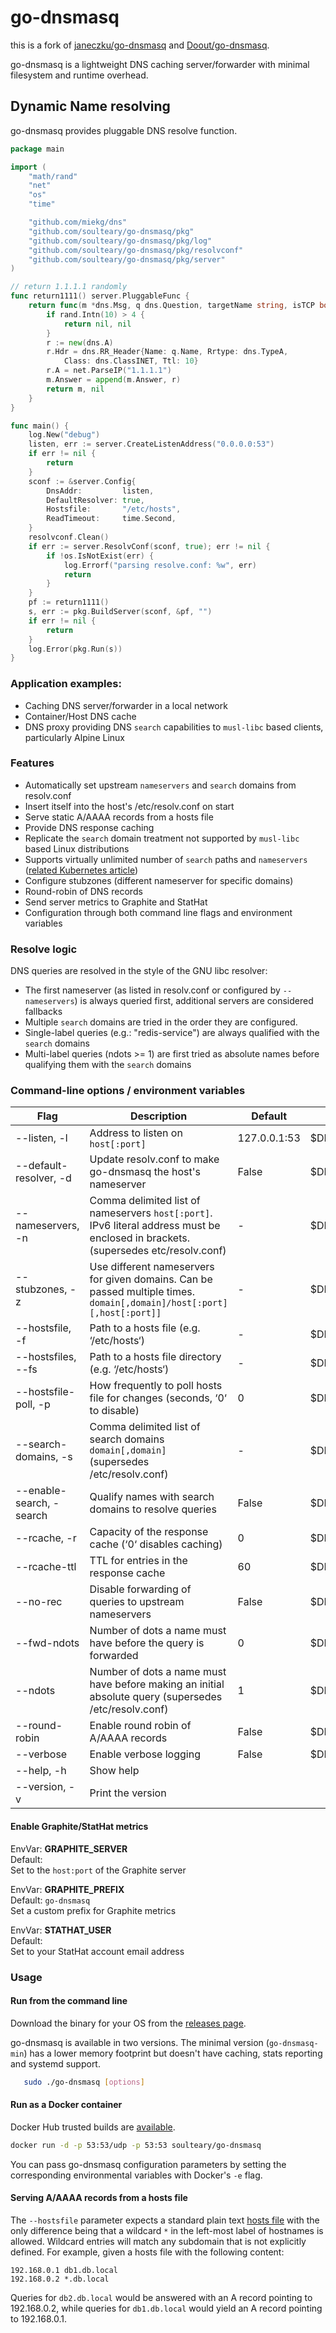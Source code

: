 # go-dnsmasq

this is a fork of [janeczku/go-dnsmasq](https://github.com/janeczku/go-dnsmasq) and [Doout/go-dnsmasq](https://github.com/Doout/go-dnsmasq).

go-dnsmasq is a lightweight DNS caching server/forwarder with minimal filesystem and runtime overhead.

## Dynamic Name resolving

go-dnsmasq provides pluggable DNS resolve function.

```go
package main

import (
	"math/rand"
	"net"
	"os"
	"time"

	"github.com/miekg/dns"
	"github.com/soulteary/go-dnsmasq/pkg"
	"github.com/soulteary/go-dnsmasq/pkg/log"
	"github.com/soulteary/go-dnsmasq/pkg/resolvconf"
	"github.com/soulteary/go-dnsmasq/pkg/server"
)

// return 1.1.1.1 randomly
func return1111() server.PluggableFunc {
	return func(m *dns.Msg, q dns.Question, targetName string, isTCP bool) (*dns.Msg, error) {
		if rand.Intn(10) > 4 {
			return nil, nil
		}
		r := new(dns.A)
		r.Hdr = dns.RR_Header{Name: q.Name, Rrtype: dns.TypeA,
			Class: dns.ClassINET, Ttl: 10}
		r.A = net.ParseIP("1.1.1.1")
		m.Answer = append(m.Answer, r)
		return m, nil
	}
}

func main() {
	log.New("debug")
	listen, err := server.CreateListenAddress("0.0.0.0:53")
	if err != nil {
		return
	}
	sconf := &server.Config{
		DnsAddr:         listen,
		DefaultResolver: true,
		Hostsfile:       "/etc/hosts",
		ReadTimeout:     time.Second,
	}
	resolvconf.Clean()
	if err := server.ResolvConf(sconf, true); err != nil {
		if !os.IsNotExist(err) {
			log.Errorf("parsing resolve.conf: %w", err)
			return
		}
	}
	pf := return1111()
	s, err := pkg.BuildServer(sconf, &pf, "")
	if err != nil {
		return
	}
	log.Error(pkg.Run(s))
}
```

### Application examples:

- Caching DNS server/forwarder in a local network
- Container/Host DNS cache
- DNS proxy providing DNS `search` capabilities to `musl-libc` based clients, particularly Alpine Linux

### Features

* Automatically set upstream `nameservers` and `search` domains from resolv.conf
* Insert itself into the host's /etc/resolv.conf on start
* Serve static A/AAAA records from a hosts file
* Provide DNS response caching
* Replicate the `search` domain treatment not supported by `musl-libc` based Linux distributions
* Supports virtually unlimited number of `search` paths and `nameservers` ([related Kubernetes article](https://github.com/kubernetes/kubernetes/tree/master/cluster/addons/dns#known-issues))
* Configure stubzones (different nameserver for specific domains)
* Round-robin of DNS records
* Send server metrics to Graphite and StatHat
* Configuration through both command line flags and environment variables

### Resolve logic

DNS queries are resolved in the style of the GNU libc resolver:
* The first nameserver (as listed in resolv.conf or configured by `--nameservers`) is always queried first, additional servers are considered fallbacks
* Multiple `search` domains are tried in the order they are configured. 
* Single-label queries (e.g.: "redis-service") are always qualified with the `search` domains
* Multi-label queries (ndots >= 1) are first tried as absolute names before qualifying them with the `search` domains

### Command-line options / environment variables

| Flag                           | Description                                                                   | Default       | Environment vars     |
| ------------------------------ | ----------------------------------------------------------------------------- | ------------- | -------------------- |
| --listen, -l                   | Address to listen on  `host[:port]`                                           | 127.0.0.1:53  | $DNSMASQ_LISTEN      |
| --default-resolver, -d         | Update resolv.conf to make go-dnsmasq the host's nameserver                   | False         | $DNSMASQ_DEFAULT     |
| --nameservers, -n              | Comma delimited list of nameservers `host[:port]`. IPv6 literal address must be enclosed in brackets. (supersedes etc/resolv.conf) | -  | $DNSMASQ_SERVERS     |
| --stubzones, -z                | Use different nameservers for given domains. Can be passed multiple times. `domain[,domain]/host[:port][,host[:port]]`   | -  |$DNSMASQ_STUB        |
| --hostsfile, -f                | Path to a hosts file (e.g. ‘/etc/hosts‘)                                      | -             | $DNSMASQ_HOSTSFILE   |
| --hostsfiles, --fs             | Path to a hosts file directory (e.g. ‘/etc/hosts‘)                            | -             | $DNSMASQ_DIRECTORY_HOSTSFILES   |
| --hostsfile-poll, -p           | How frequently to poll hosts file for changes (seconds, ‘0‘ to disable)       | 0             | $DNSMASQ_POLL        |
| --search-domains, -s           | Comma delimited list of search domains `domain[,domain]` (supersedes /etc/resolv.conf) | -             | $DNSMASQ_SEARCH_DOMAINS      |
| --enable-search, -search       | Qualify names with search domains to resolve queries                          | False         | $DNSMASQ_ENABLE_SEARCH      |
| --rcache, -r                   | Capacity of the response cache (‘0‘ disables caching)                         | 0             | $DNSMASQ_RCACHE      |
| --rcache-ttl                   | TTL for entries in the response cache                                         | 60            | $DNSMASQ_RCACHE_TTL  |
| --no-rec                       | Disable forwarding of queries to upstream nameservers                         | False         | $DNSMASQ_NOREC       |
| --fwd-ndots                    | Number of dots a name must have before the query is forwarded                 | 0 | $DNSMASQ_FWD_NDOTS   |
| --ndots                        | Number of dots a name must have before making an initial absolute query (supersedes /etc/resolv.conf) | 1  | $DNSMASQ_NDOTS |
| --round-robin                  | Enable round robin of A/AAAA records                                          | False         | $DNSMASQ_RR          |
| --verbose                      | Enable verbose logging                                                        | False         | $DNSMASQ_VERBOSE     |
| --help, -h                     | Show help                                                                     |               |                      |
| --version, -v                  | Print the version                                                             |               |                      |

#### Enable Graphite/StatHat metrics

EnvVar: **GRAPHITE_SERVER**  
Default: ` `  
Set to the `host:port` of the Graphite server

EnvVar: **GRAPHITE_PREFIX**  
Default: `go-dnsmasq`  
Set a custom prefix for Graphite metrics

EnvVar: **STATHAT_USER**  
Default: ` `  
Set to your StatHat account email address

### Usage

#### Run from the command line

Download the binary for your OS from the [releases page](https://github.com/soulteary/go-dnsmasq/releases/latest).    

go-dnsmasq is available in two versions. The minimal version (`go-dnsmasq-min`) has a lower memory footprint but doesn't have caching, stats reporting and systemd support.

```sh
   sudo ./go-dnsmasq [options]
```

#### Run as a Docker container

Docker Hub trusted builds are [available](https://hub.docker.com/r/soulteary/go-dnsmasq/).

```sh
docker run -d -p 53:53/udp -p 53:53 soulteary/go-dnsmasq
```

You can pass go-dnsmasq configuration parameters by setting the corresponding environmental variables with Docker's `-e` flag.

#### Serving A/AAAA records from a hosts file
The `--hostsfile` parameter expects a standard plain text [hosts file](https://en.wikipedia.org/wiki/Hosts_(file)) with the only difference being that a wildcard `*` in the left-most label of hostnames is allowed. Wildcard entries will match any subdomain that is not explicitly defined.
For example, given a hosts file with the following content:

```
192.168.0.1 db1.db.local
192.168.0.2 *.db.local
```

Queries for `db2.db.local` would be answered with an A record pointing to 192.168.0.2, while queries for `db1.db.local` would yield an A record pointing to 192.168.0.1.
